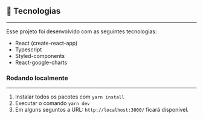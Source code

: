 ## 🚀 Tecnologias

---

Esse projeto foi desenvolvido com as seguintes tecnologias:

- React (create-react-app)
- Typescript
- Styled-components
- React-google-charts

### Rodando localmente

---
1. Instalar todos os pacotes com `yarn install`
2. Executar o comando `yarn dev`
3. Em alguns seguntos a URL: `http://localhost:3000/` ficará disponível.

